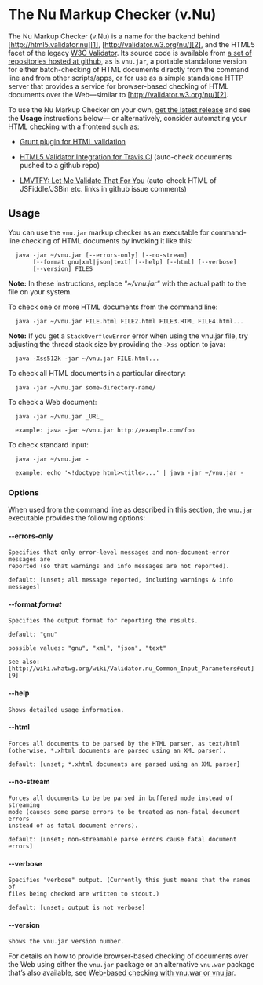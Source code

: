 # The Nu Markup Checker (v.Nu)

The Nu Markup Checker (v.Nu) is a name for the backend behind
[http://html5.validator.nu][1], [http://validator.w3.org/nu/][2], and the HTML5
facet of the legacy [W3C Validator][3]. Its source code is available from [a set
of repositories hosted at github][4], as is `vnu.jar`, a portable standalone
version for either batch-checking of HTML documents directly from the command
line and from other scripts/apps, or for use as a simple standalone HTTP server
that provides a service for browser-based checking of HTML documents over the
Web—similar to [http://validator.w3.org/nu/][2].

   [1]: http://html5.validator.nu
   [2]: http://validator.w3.org/nu/
   [3]: http://validator.w3.org
   [4]: https://github.com/validator/

To use the Nu Markup Checker on your own, [get the latest release][5] and see
the **Usage** instructions below— or alternatively, consider automating your
HTML checking with a frontend such as:

   [5]: https://github.com/validator/validator.github.io/releases/latest

  * [Grunt plugin for HTML validation][6]

  * [HTML5 Validator Integration for Travis CI][7] (auto-check documents pushed
  to a github repo)

  * [LMVTFY: Let Me Validate That For You][8] (auto-check HTML of JSFiddle/JSBin
  etc. links in github issue comments)

   [6]: https://github.com/jzaefferer/grunt-html
   [7]: https://github.com/svenkreiss/html5validator
   [8]: https://github.com/cvrebert/lmvtfy/

## Usage

You can use the `vnu.jar` markup checker as an executable for command-line
checking of HTML documents by invoking it like this:

      java -jar ~/vnu.jar [--errors-only] [--no-stream]
           [--format gnu|xml|json|text] [--help] [--html] [--verbose]
           [--version] FILES

**Note:** In these instructions, replace _"~/vnu.jar"_ with the actual path to
the file on your system.

To check one or more HTML documents from the command line:

      java -jar ~/vnu.jar FILE.html FILE2.html FILE3.HTML FILE4.html...

**Note:** If you get a `StackOverflowError` error when using the vnu.jar file,
try adjusting the thread stack size by providing the `-Xss` option to java:

      java -Xss512k -jar ~/vnu.jar FILE.html...

To check all HTML documents in a particular directory:

      java -jar ~/vnu.jar some-directory-name/

To check a Web document:

      java -jar ~/vnu.jar _URL_

      example: java -jar ~/vnu.jar http://example.com/foo

To check standard input:

      java -jar ~/vnu.jar -

      example: echo '<!doctype html><title>...' | java -jar ~/vnu.jar -

### Options

When used from the command line as described in this section, the `vnu.jar`
executable provides the following options:

#### --errors-only

    Specifies that only error-level messages and non-document-error messages are
    reported (so that warnings and info messages are not reported).

    default: [unset; all message reported, including warnings & info messages]

#### --format _format_

    Specifies the output format for reporting the results.

    default: "gnu"

    possible values: "gnu", "xml", "json", "text"

    see also:
    [http://wiki.whatwg.org/wiki/Validator.nu_Common_Input_Parameters#out][9]

   [9]: http://wiki.whatwg.org/wiki/Validator.nu_Common_Input_Parameters#out

#### --help

    Shows detailed usage information.

#### --html

    Forces all documents to be parsed by the HTML parser, as text/html
    (otherwise, *.xhtml documents are parsed using an XML parser).

    default: [unset; *.xhtml documents are parsed using an XML parser]

#### --no-stream

    Forces all documents to be be parsed in buffered mode instead of streaming
    mode (causes some parse errors to be treated as non-fatal document errors
    instead of as fatal document errors).

    default: [unset; non-streamable parse errors cause fatal document errors]

#### --verbose

    Specifies "verbose" output. (Currently this just means that the names of
    files being checked are written to stdout.)

    default: [unset; output is not verbose]

#### --version

    Shows the vnu.jar version number.

For details on how to provide browser-based checking of documents over the Web
using either the `vnu.jar` package or an alternative `vnu.war` package that’s
also available, see [Web-based checking with vnu.war or vnu.jar][10].

   [10]: http://validator.github.io/service.html

